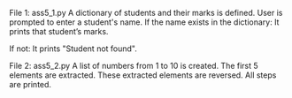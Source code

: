 File 1: ass5_1.py
A dictionary of students and their marks is defined.
User is prompted to enter a student's name.
If the name exists in the dictionary:
   It prints that student’s marks.

If not:
   It prints "Student not found".


File 2: ass5_2.py
A list of numbers from 1 to 10 is created.
The first 5 elements are extracted.
These extracted elements are reversed.
All steps are printed.
